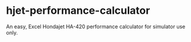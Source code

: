 # hjet-performance-calculator
An easy, Excel Hondajet HA-420 performance calculator for simulator use only.
